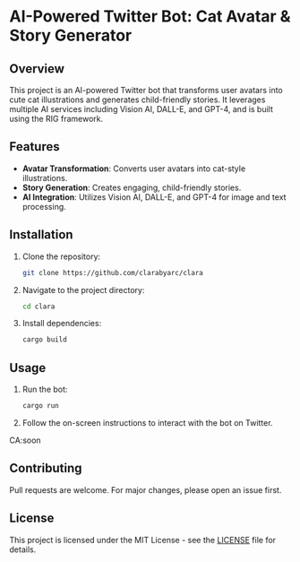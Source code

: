 # AI-Powered Twitter Bot: Cat Avatar & Story Generator

## Overview
This project is an AI-powered Twitter bot that transforms user avatars into cute cat illustrations and generates child-friendly stories. It leverages multiple AI services including Vision AI, DALL-E, and GPT-4, and is built using the RIG framework.

## Features
- **Avatar Transformation**: Converts user avatars into cat-style illustrations.
- **Story Generation**: Creates engaging, child-friendly stories.
- **AI Integration**: Utilizes Vision AI, DALL-E, and GPT-4 for image and text processing.

## Installation
1. Clone the repository:
   ```bash
   git clone https://github.com/clarabyarc/clara
   ```
2. Navigate to the project directory:
   ```bash
   cd clara
   ```
3. Install dependencies:
   ```bash
   cargo build
   ```

## Usage
1. Run the bot:
   ```bash
   cargo run
   ```
2. Follow the on-screen instructions to interact with the bot on Twitter.

CA:soon

## Contributing
Pull requests are welcome. For major changes, please open an issue first.

## License
This project is licensed under the MIT License - see the [LICENSE](LICENSE) file for details.
